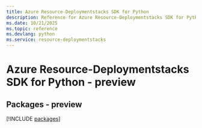 ```yaml
---
title: Azure Resource-Deploymentstacks SDK for Python
description: Reference for Azure Resource-Deploymentstacks SDK for Python
ms.date: 10/21/2025
ms.topic: reference
ms.devlang: python
ms.service: resource-deploymentstacks
---
```

# Azure Resource-Deploymentstacks SDK for Python - preview
## Packages - preview
[!INCLUDE [packages](resource-deploymentstacks-index.md)]